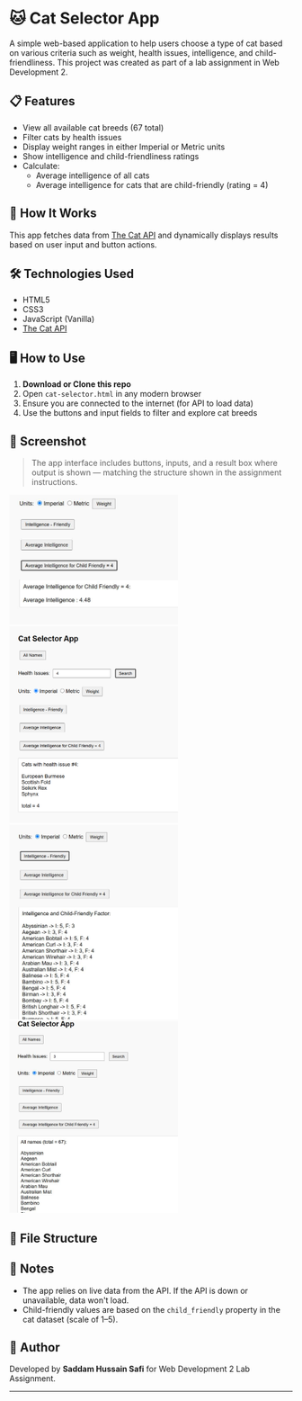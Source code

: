 # 🐱 Cat Selector App

A simple web-based application to help users choose a type of cat based on various criteria such as weight, health issues, intelligence, and child-friendliness. This project was created as part of a lab assignment in Web Development 2.

## 📋 Features

- View all available cat breeds (67 total)
- Filter cats by health issues
- Display weight ranges in either Imperial or Metric units
- Show intelligence and child-friendliness ratings
- Calculate:
  - Average intelligence of all cats
  - Average intelligence for cats that are child-friendly (rating = 4)

## 🚀 How It Works

This app fetches data from [The Cat API](https://api.thecatapi.com/v1/breeds) and dynamically displays results based on user input and button actions.

## 🛠 Technologies Used

- HTML5
- CSS3
- JavaScript (Vanilla)
- [The Cat API](https://thecatapi.com)

## 🖥️ How to Use

1. **Download or Clone this repo**
2. Open `cat-selector.html` in any modern browser
3. Ensure you are connected to the internet (for API to load data)
4. Use the buttons and input fields to filter and explore cat breeds

## 📸 Screenshot

> The app interface includes buttons, inputs, and a result box where output is shown — matching the structure shown in the assignment instructions.

<img src="images/image1.jpg" alt="Cat" width="300">
<img src="images/image2.webp" alt="Cat" width="300">
<img src="images/image3.jpg" alt="Cat" width="300">
<img src="images/image4.jpg" alt="Cat" width="300">



## 📂 File Structure


## 📌 Notes

- The app relies on live data from the API. If the API is down or unavailable, data won't load.
- Child-friendly values are based on the `child_friendly` property in the cat dataset (scale of 1–5).

## 🙌 Author

Developed by **Saddam Hussain Safi** for Web Development 2 Lab Assignment.

---

